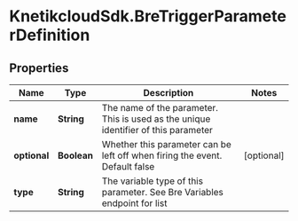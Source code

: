 # KnetikcloudSdk.BreTriggerParameterDefinition

## Properties
Name | Type | Description | Notes
------------ | ------------- | ------------- | -------------
**name** | **String** | The name of the parameter. This is used as the unique identifier of this parameter | 
**optional** | **Boolean** | Whether this parameter can be left off when firing the event. Default false | [optional] 
**type** | **String** | The variable type of this parameter. See Bre Variables endpoint for list | 


